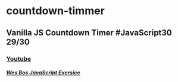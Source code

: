 # countdown-timmer
## Vanilla JS Countdown Timer  #JavaScript30 29/30

### [Youtube](https://www.youtube.com/watch?v=LAaf7-WuJJQ&list=PLu8EoSxDXHP6CGK4YVJhL_VWetA865GOH&index=29)
##### [Wes Bos JavaScript Exersice](https://javascript30.com/)

